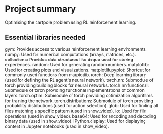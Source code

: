 # Project summary
Optimising the cartpole problem using RL reinforcement learning. 

## Essential libraries needed
gym: Provides access to various reinforcement learning environments.
numpy: Used for numerical computations (arrays, matrices, etc.).
collections: Provides data structures like deque used for storing experiences.
random: Used for generating random numbers.
matplotlib: Used for creating plots and visualizations.
matplotlib.pyplot: Shortcut for commonly used functions from matplotlib.
torch: Deep learning library (used for defining the RL agent's neural network).
torch.nn: Submodule of torch providing building blocks for neural networks.
torch.nn.functional: Submodule of torch providing functional implementations of common layers.
torch.optim: Submodule of torch providing optimization algorithms for training the network.
torch.distributions: Submodule of torch providing probability distributions (used for action selection).
glob: Used for finding all files matching a specific pattern (used in show_video).
io: Used for file operations (used in show_video).
base64: Used for encoding and decoding binary data (used in show_video).
IPython.display: Used for displaying content in Jupyter notebooks (used in show_video).

